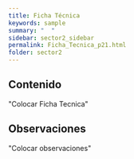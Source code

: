 ```yaml
---
title: Ficha Técnica
keywords: sample
summary: "  "
sidebar: sector2_sidebar
permalink: Ficha_Tecnica_p21.html
folder: sector2
---
```


## Contenido

"Colocar Ficha Tecnica"

## Observaciones

"Colocar observaciones"


